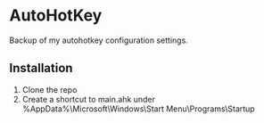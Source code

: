 # AutoHotKey
Backup of my autohotkey configuration settings.

## Installation
1. Clone the repo
2. Create a shortcut to main.ahk under %AppData%\Microsoft\Windows\Start Menu\Programs\Startup

